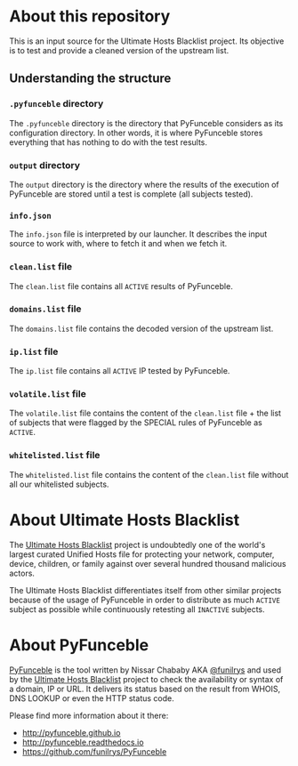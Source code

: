 # About this repository

This is an input source for the Ultimate Hosts Blacklist project.
Its objective is to test and provide a cleaned version of the upstream list.


## Understanding the structure

### `.pyfunceble` directory

The `.pyfunceble` directory is the directory that PyFunceble considers as its
configuration directory.
In other words, it is where PyFunceble stores everything that has nothing to
do with the test results.

### `output` directory

The `output` directory is the directory where the results of the execution of
PyFunceble are stored until a test is complete (all subjects tested).

### `info.json`

The `info.json` file is interpreted by our launcher. It describes the
input source to work with, where to fetch it and when we fetch it.

### `clean.list` file

The `clean.list` file contains all `ACTIVE` results of
PyFunceble.

### `domains.list` file

The `domains.list` file contains the decoded version of the upstream list.

### `ip.list` file

The `ip.list` file contains all `ACTIVE` IP tested by PyFunceble.

### `volatile.list` file

The `volatile.list` file contains the content of the `clean.list` file + the
list of subjects that were flagged by the SPECIAL rules of PyFunceble as
`ACTIVE`.

### `whitelisted.list` file

The `whitelisted.list` file contains the content of the `clean.list` file
without all our whitelisted subjects.


# About Ultimate Hosts Blacklist

The [Ultimate Hosts Blacklist](https://github.com/ultimate-hosts-blacklist/ultimate.hosts.blacklist) project is undoubtedly one of the world's
largest curated Unified Hosts file for protecting your network, computer,
device, children, or family against over several hundred thousand malicious
actors.

The Ultimate Hosts Blacklist differentiates itself from other similar projects
because of the usage of PyFunceble in order to distribute as much `ACTIVE`
subject as possible while continuously retesting all `INACTIVE` subjects.


# About PyFunceble

[PyFunceble](https://github.com/funilrys/PyFunceble) is the tool written by Nissar Chababy AKA [@funilrys](https://github.com/funilrys) and used by the
[Ultimate Hosts Blacklist](https://github.com/ultimate-hosts-blacklist/ultimate.hosts.blacklist)
project to check the availability or syntax of a domain, IP or URL.
It delivers its status based on the result from WHOIS, DNS LOOKUP or even the
HTTP status code.

Please find more information about it there:

- http://pyfunceble.github.io
- http://pyfunceble.readthedocs.io
- https://github.com/funilrys/PyFunceble

